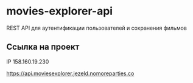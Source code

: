 # movies-explorer-api

REST API для аутентификации пользователей и сохранения фильмов

## Ссылка на проект

IP 158.160.19.230

https://api.moviesexplorer.jezeld.nomoreparties.co


